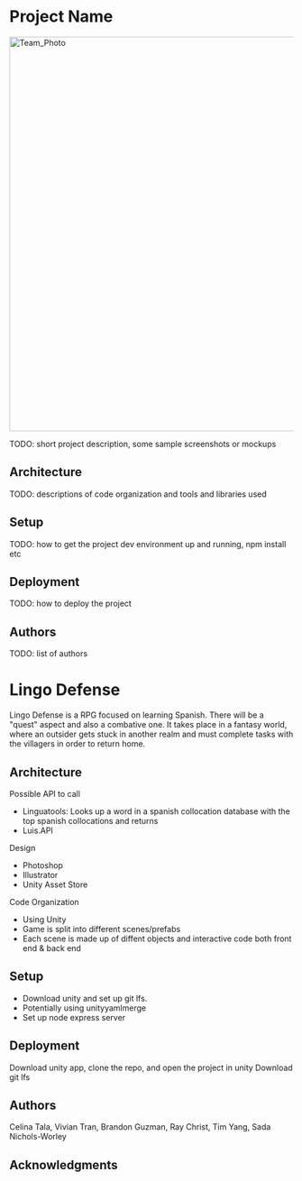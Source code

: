 # Project Name

<img src="https://github.com/dartmouth-cs98/21f-lingo-defense/blob/main/Images/Team_Photo.png" alt="Team_Photo" width="700"/>

TODO: short project description, some sample screenshots or mockups

## Architecture

TODO:  descriptions of code organization and tools and libraries used

## Setup

TODO: how to get the project dev environment up and running, npm install etc

## Deployment

TODO: how to deploy the project

## Authors

TODO: list of authors

# Lingo Defense

Lingo Defense is a RPG focused on learning Spanish. There will be a "quest" aspect and also a combative one. It takes place in a fantasy world, where an outsider gets stuck in another realm and must complete tasks with the villagers in order to return home. 

## Architecture
Possible API to call
* Linguatools: Looks up a word in a spanish collocation database with the top spanish collocations and returns
* Luis.API

Design
* Photoshop 
* Illustrator 
* Unity Asset Store 

Code Organization
* Using Unity 
* Game is split into different scenes/prefabs 
* Each scene is made up of diffent objects and interactive code both front end & back end 


## Setup

* Download unity and set up git lfs. 
* Potentially using unityyamlmerge 
* Set up node express server

## Deployment

Download unity app, clone the repo, and open the project in unity
Download git lfs 

## Authors

Celina Tala, Vivian Tran, Brandon Guzman, Ray Christ, Tim Yang, Sada Nichols-Worley

## Acknowledgments
